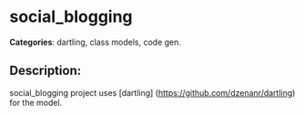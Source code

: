 # social_blogging 

**Categories**: dartling, class models, code gen. 

## Description: 
social_blogging project uses 
[dartling] (https://github.com/dzenanr/dartling) for the model.